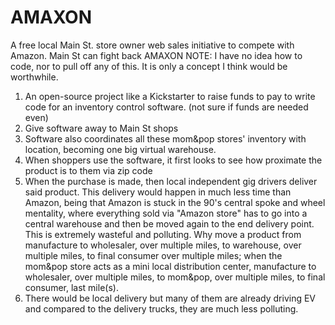 # AMAXON
A free local Main St. store owner web sales initiative to compete with Amazon. 
Main St can fight back
AMAXON
NOTE: I have no idea how to code, nor to pull off any of this. It is only a concept I think would be worthwhile.

1) An open-source project like a Kickstarter to raise funds to pay to write code for an inventory control software. (not sure if funds are needed even)
2) Give software away to Main St shops 
3) Software also coordinates all these mom&pop stores' inventory with location, becoming one big virtual warehouse.
4) When shoppers use the software, it first looks to see how proximate the product is to them via zip code
5) When the purchase is made, then local independent gig drivers deliver said product. This delivery would happen in much less time than Amazon, being that Amazon is stuck in the 90's central spoke and wheel mentality, where everything sold via "Amazon store" has to go into a central warehouse and then be moved again to the end delivery point. This is extremely wasteful and polluting. Why move a product from manufacture to wholesaler, over multiple miles, to warehouse, over multiple miles, to final consumer over multiple miles; when the mom&pop store acts as a mini local distribution center, manufacture to wholesaler, over multiple miles, to mom&pop, over multiple miles, to final consumer, last mile(s).
6) There would be local delivery but many of them are already driving EV and compared to the delivery trucks, they are much less polluting. 
